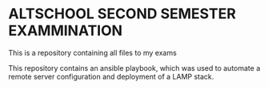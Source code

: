 <h1>ALTSCHOOL SECOND SEMESTER EXAMMINATION</h1>

<P> This is a repository containing all files to my exams </p>
<p> This repository contains an ansible playbook, which was used to automate a remote server configuration and deployment of a LAMP stack. </p>

